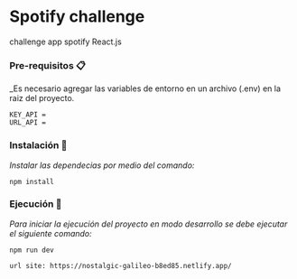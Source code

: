 # Spotify challenge
challenge app spotify React.js


### Pre-requisitos 📋

_Es necesario agregar las variables de entorno en un archivo (.env) en la raiz del proyecto. 

```
KEY_API = 
URL_API =

```
### Instalación 🔧

_Instalar las dependecias por medio del comando:_

```
npm install
```

### Ejecución 🚀

_Para iniciar la ejecución del proyecto en modo desarrollo se debe ejecutar el siguiente comando:_

```
npm run dev
```
```
url site: https://nostalgic-galileo-b8ed85.netlify.app/
```

